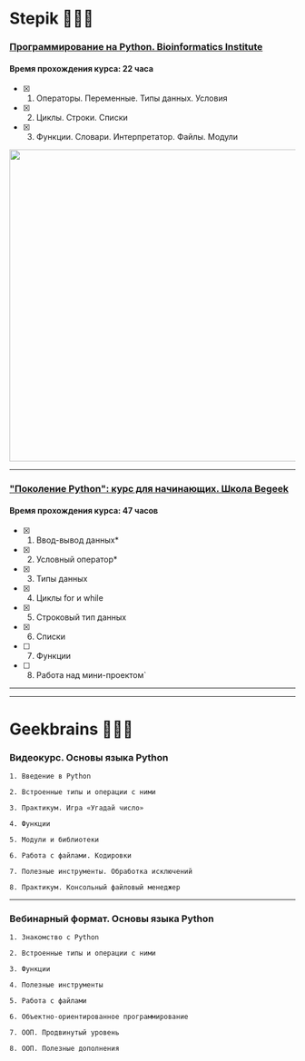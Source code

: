 # Stepik 👩🏽‍💻


### [Программирование на Python. Bioinformatics Institute](https://stepik.org/course/67/info)
#### Время прохождения курса: 22 часа
- [x] 1. Операторы. Переменные. Типы данных. Условия
- [x] 2. Циклы. Строки. Списки
- [x] 3. Функции. Словари. Интерпретатор. Файлы. Модули
<img src="https://github.com/Christinayar/Python_Basics/blob/master/stepik-certificate-bioinformatics.jpg" width="550">

***
### ["Поколение Python": курс для начинающих. Школа Begeek](https://stepik.org/course/58852/info)
#### Время прохождения курса: 47 часов

- [x] 1. Ввод-вывод данных*
- [x] 2. Условный оператор*
- [x] 3. Типы данных
- [x] 4. Циклы for и while
- [x] 5. Строковый тип данных
- [x] 6. Списки
- [ ] 7. Функции
- [ ] 8. Работа над мини-проектом`
***
***
# Geekbrains 👩🏽‍💻

### Видеокурс. Основы языка Python
`1. Введение в Python`

`2. Встроенные типы и операции с ними`

`3. Практикум. Игра «Угадай число»`

`4. Функции`

`5. Модули и библиотеки`

`6. Работа с файлами. Кодировки`

`7. Полезные инструменты. Обработка исключений`

`8. Практикум. Консольный файловый менеджер`
***
### Вебинарный формат. Основы языка Python
`1. Знакомство с Python`

`2. Встроенные типы и операции с ними`

`3. Функции`

`4. Полезные инструменты`

`5. Работа с файлами`

`6. Объектно-ориентированное программирование`

`7. ООП. Продвинутый уровень`

`8. ООП. Полезные дополнения`
